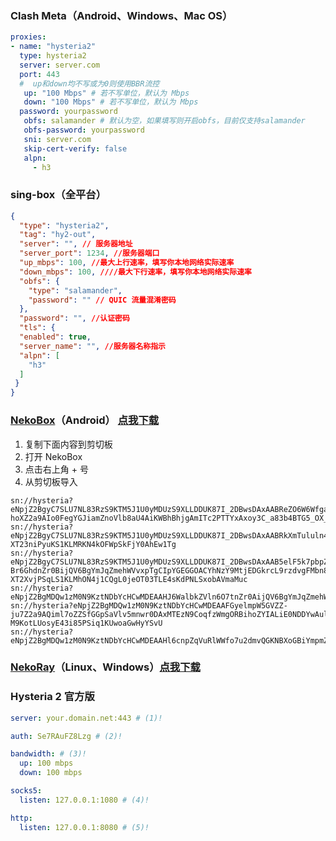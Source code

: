 ### Clash Meta（Android、Windows、Mac OS）
```yaml
proxies:
- name: "hysteria2"
  type: hysteria2
  server: server.com
  port: 443
  #  up和down均不写或为0则使用BBR流控
   up: "100 Mbps" # 若不写单位，默认为 Mbps
   down: "100 Mbps" # 若不写单位，默认为 Mbps
  password: yourpassword
   obfs: salamander # 默认为空，如果填写则开启obfs，目前仅支持salamander
   obfs-password: yourpassword
   sni: server.com
   skip-cert-verify: false
   alpn:
     - h3
```

### sing-box（全平台）
```json
{
  "type": "hysteria2",
  "tag": "hy2-out",
  "server": "", // 服务器地址
  "server_port": 1234, //服务器端口
  "up_mbps": 100, //最大上行速率，填写你本地网络实际速率
  "down_mbps": 100, ////最大下行速率，填写你本地网络实际速率
  "obfs": {
    "type": "salamander",
    "password": "" // QUIC 流量混淆密码
  },
  "password": "", //认证密码
  "tls": {
  "enabled": true,
  "server_name": "", //服务器名称指示
  "alpn": [
    "h3"
  ]
 }
}
```

### [NekoBox](https://github.com/MatsuriDayo/NekoBoxForAndroid)（Android） [点我下载](https://github.com/MatsuriDayo/NekoBoxForAndroid/releases/tag/1.2.9)
1. 复制下面内容到剪切板
2. 打开 NekoBox
3. 点击右上角 + 号
4. 从剪切板导入
```
sn://hysteria?eNpjZ2BgyC7SLU7NL83RzS9KTM5J1U0yMDUzS9XLLDDUK87I_2DBwsDAxAABReZO6W6Wfga-hoXZ2a9AIo0FegYGJiamZnoVlb8aU4AiKWBhBhjgAmITc2PTTYxAxoy3C_a83b4BTG5_OX_l09l74z0qi0tSizITjeI9QkIC9I0bGwGgsi1n
sn://hysteria?eNpjZ2BgyC7SLU7NL83RzS9KTM5J1U0yMDUzS9XLLDDUK87I_2DBwsDAxAABRkXmTululn4GvoaF2dmvQEL5SWnFqKIFegYGJiamZnoVlb8aU4BKQJihkQEGuIDYxNzYdDMjkDHr7YI9b7dvAJPbX85f-XT23niPyuKS1KLMRKN4kOFWpSkFjY0AhEw1Tg
sn://hysteria?eNpjZ2BgyC7SLU7NL83RzS9KTM5J1U0yMDUzS9XLLDDUK87I_2DBwsDAxAAB5elF5k7pbpZ-Br6GhdnZr0BijQV6BgYmJqZmehWVvxpTgCIpYGEGGOACYhNzY9MtjEDGkrcL9rzdvgFMbn85f-XT2XvjPSqLS1KLMhON4j1CQgL0jeOT03TLE4sKdPNLSxobAVmaMuc
sn://hysteria?eNpjZ2BgMDQw1zM0N9KztNDbYcHCwMDEAAHJ6WalbkZVln6O7tnZr0AijQV6BgYmJqZmehWVvxpTgCIpYGEGGOACYhOTzYxAasbbBXvebt8FJnc839f3dPbeeI_K4pLUosxEo3iPkJAAfePGRgAv1iTt
sn://hysteria?eNpjZ2BgMDQw1zM0N9KztNDbYcHCwMDEAAFGyelmpW5GVZZ-ju7Z2a9AQiml7oZZSfGGpSaVlv5mnwr0DAxMTEzN9CoqfzWmgORBihoZYIALiE0NDDYwAulZbxfsebt9F5jc8Xxf39PZe-M9KotLUosyE43i85PSiq1KUwoaGwHyYSvU
sn://hysteria?eNpjZ2BgMDQw1zM0N9KztNDbYcHCwMDEAAHl6cnpZqVuRlWWfo7u2dmvQGKNBXoGBiYmpmZ6FZW_GlOAIilgYQYY4AJiUwODjYxAesnbBXvebt8FJnc839f3dPbeeI_K4pLUosxEo3iPkJAAfeP45DTd8sSiAt380pLGRgCJcSqW
```


### [NekoRay](https://github.com/MatsuriDayo/nekoray)（Linux、Windows）[点我下载](https://github.com/MatsuriDayo/nekoray/releases/tag/3.26)

### Hysteria 2 官方版
```yaml
server: your.domain.net:443 # (1)!

auth: Se7RAuFZ8Lzg # (2)!

bandwidth: # (3)!
  up: 100 mbps
  down: 100 mbps

socks5:
  listen: 127.0.0.1:1080 # (4)!

http:
  listen: 127.0.0.1:8080 # (5)!
```
